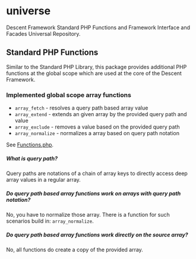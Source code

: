 # universe
Descent Framework Standard PHP Functions and Framework Interface and 
Facades Universal Repository.

## Standard PHP Functions

Similar to the Standard PHP Library, this package provides additional
PHP functions at the global scope which are used at the core of the 
Descent Framework.

### Implemented global scope array functions

- `array_fetch` - resolves a query path based array value
- `array_extend` - extends an given array by the provided query path and value
- `array_exclude` - removes a value based on the provided query path
- `array_normalize` - normalizes a array based on query path notation

See [Functions.php](functions.php).
 
##### What is query path?

Query paths are notations of a chain of array keys to directly access
deep array values in a regular array.

##### Do query path based array functions work on arrays with query path notation?

No, you have to normalize those array. There is a function for such
scenarios build in: `array_normalize`.

##### Do query path based array functions work directly on the source array?

No, all functions do create a copy of the provided array.
